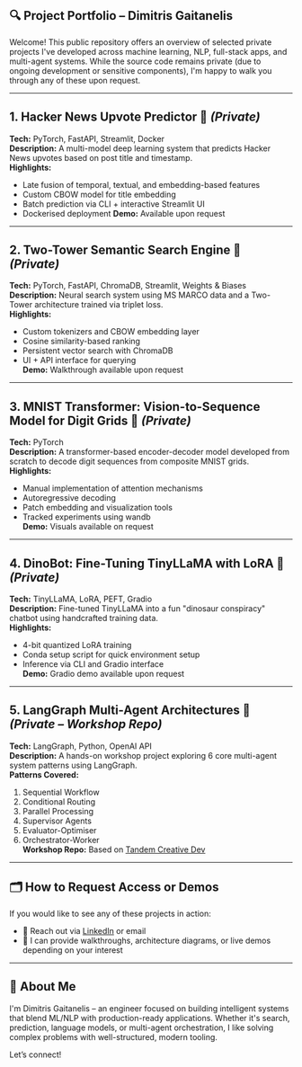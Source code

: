 ## 🔍 Project Portfolio – Dimitris Gaitanelis

Welcome! This public repository offers an overview of selected private projects I've developed across machine learning, NLP, full-stack apps, and multi-agent systems. While the source code remains private (due to ongoing development or sensitive components), I'm happy to walk you through any of these upon request.

---

## 1. Hacker News Upvote Predictor 🧠 *(Private)*  
**Tech:** PyTorch, FastAPI, Streamlit, Docker  
**Description:** A multi-model deep learning system that predicts Hacker News upvotes based on post title and timestamp.  
**Highlights:**
- Late fusion of temporal, textual, and embedding-based features
- Custom CBOW model for title embedding
- Batch prediction via CLI + interactive Streamlit UI
- Dockerised deployment
**Demo:** Available upon request

---

## 2. Two-Tower Semantic Search Engine 🔎 *(Private)*  
**Tech:** PyTorch, FastAPI, ChromaDB, Streamlit, Weights & Biases  
**Description:** Neural search system using MS MARCO data and a Two-Tower architecture trained via triplet loss.  
**Highlights:**
- Custom tokenizers and CBOW embedding layer
- Cosine similarity-based ranking
- Persistent vector search with ChromaDB
- UI + API interface for querying  
**Demo:** Walkthrough available upon request

---

## 3. MNIST Transformer: Vision-to-Sequence Model for Digit Grids 🔢 *(Private)*  
**Tech:** PyTorch  
**Description:** A transformer-based encoder-decoder model developed from scratch to decode digit sequences from composite MNIST grids.  
**Highlights:**
- Manual implementation of attention mechanisms
- Autoregressive decoding
- Patch embedding and visualization tools
- Tracked experiments using wandb  
**Demo:** Visuals available on request

---

## 4. DinoBot: Fine-Tuning TinyLLaMA with LoRA 🦖 *(Private)*  
**Tech:** TinyLLaMA, LoRA, PEFT, Gradio  
**Description:** Fine-tuned TinyLLaMA into a fun "dinosaur conspiracy" chatbot using handcrafted training data.  
**Highlights:**
- 4-bit quantized LoRA training
- Conda setup script for quick environment setup
- Inference via CLI and Gradio interface  
**Demo:** Gradio demo available upon request

---

## 5. LangGraph Multi-Agent Architectures 🤖 *(Private – Workshop Repo)*  
**Tech:** LangGraph, Python, OpenAI API  
**Description:** A hands-on workshop project exploring 6 core multi-agent system patterns using LangGraph.  
**Patterns Covered:**
1. Sequential Workflow  
2. Conditional Routing  
3. Parallel Processing  
4. Supervisor Agents  
5. Evaluator-Optimiser  
6. Orchestrator-Worker  
**Workshop Repo:** Based on [Tandem Creative Dev](https://github.com/TandemCreativeDev)

---

## 🗂️ How to Request Access or Demos
If you would like to see any of these projects in action:
- 📩 Reach out via [LinkedIn](https://www.linkedin.com/in/dimitris-gaitanelis/) or email
- 🔐 I can provide walkthroughs, architecture diagrams, or live demos depending on your interest

---

## 🙌 About Me
I'm Dimitris Gaitanelis – an engineer focused on building intelligent systems that blend ML/NLP with production-ready applications. Whether it's search, prediction, language models, or multi-agent orchestration, I like solving complex problems with well-structured, modern tooling.

Let’s connect!
